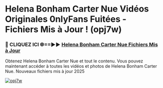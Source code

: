 # Helena Bonham Carter Nue Vidéos Originales 0nlyFans Fuitées - Fichiers Mis à Jour ! (opj7w)

<h3>🔴 CLIQUEZ ICI 🌐==►► <a href="https://tinyurl.com/2pmr4ezf" rel="nofollow">Helena Bonham Carter Nue Fichiers Mis à Jour</a></h3>

Obtenez Helena Bonham Carter Nue et tout le contenu. Vous pouvez maintenant accéder à toutes les vidéos et photos de Helena Bonham Carter Nue. Nouveaux fichiers mis à jour 2025

[![opj7w](https://i.imgur.com/6SNvagu.gif)](https://tinyurl.com/2pmr4ezf)
